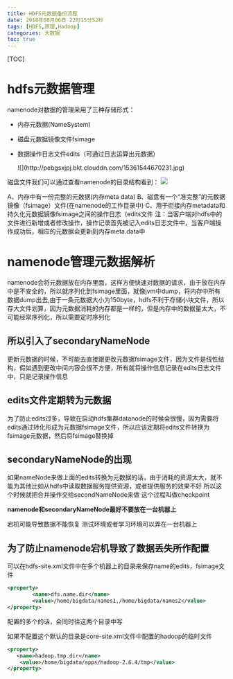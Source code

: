 ```yaml
---
title: HDFS元数据备份流程
date: 2018年08月06日 22时15分52秒
tags: [HDFS,原理,Hadoop]
categories: 大数据
toc: true
---
```


[TOC]

# hdfs元数据管理

namenode对数据的管理采用了三种存储形式：

- 内存元数据(NameSystem)

- 磁盘元数据镜像文件fsimage

- 数据操作日志文件edits（可通过日志运算出元数据）

  <!-- more -->![](http://pebgsxjpj.bkt.clouddn.com/15361544670231.jpg)

磁盘文件我们可以通过查看namenode的目录结构看到：
![](http://pebgsxjpj.bkt.clouddn.com/15361574063204.jpg)

A、内存中有一份完整的元数据(内存meta data)
B、磁盘有一个“准完整”的元数据镜像（fsimage）文件(在namenode的工作目录中)
C、用于衔接内存metadata和持久化元数据镜像fsimage之间的操作日志（edits文件
注：当客户端对hdfs中的文件进行新增或者修改操作，操作记录首先被记入edits日志文件中，当客户端操作成功后，相应的元数据会更新到内存meta.data中



# namenode管理元数据解析

namenode会将元数据放在内存里面，这样方便快速对数据的请求，由于放在内存中是不安全的，所以就序列化到fsimage里面，就像jvm中dump，将内存中所有数据dump出去,由于一条元数据大小为150byte，hdfs不利于存储小块文件，所以存大文件划算，因为元数据消耗的内存都是一样的，但是内存中的数据量太大，不可能经常序列化，所以需要定时序列化

## 所以引入了secondaryNameNode

更新元数据的时候，不可能去直接跟更改元数据fsimage文件，因为文件是线性结构，假如遇到更改中间内容会很不方便，所有就将操作信息记录在edits日志文件中，只是记录操作信息

## edits文件定期转为元数据

为了防止edits过多，导致在启动hdfs集群datanode的时候会很慢，因为需要将edits通过转化形成为元数据fsimage文件，所以应该定期将edits文件转换为fsimage元数据，然后将fsimage替换掉

## secondaryNameNode的出现

如果nameNode来做上面的edits转换为元数据的话，由于消耗的资源太大，就不能为其他比如从hdfs中读取数据服务提供资源，或者提供服务的效果不好 
所以这个时候就把合并操作交给secondNameNode来做 
这个过程叫做checkpoint 

**namenode和secondaryNameNode最好不要放在一台机器上**

宕机可能导致数据不能恢复 
测试环境或者学习环境可以弄在一台机器上



## 为了防止namenode宕机导致了数据丢失所作配置

可以在hdfs-site.xml文件中在多个机器上的目录来保存name的edits，fsimage文件

```xml
<property>
        <name>dfs.name.dir</name>
        <value>/home/bigdata/names1,/home/bigdata/names2</value>
</property>
```

配置的多个的话，会同时往这两个目录中写

如果不配置这个默认的目录是core-site.xml文件中配置的hadoop的临时文件 

```xml
<property> 
   <name>hadoop.tmp.dir</name> 
    <value>/home/bigdata/apps/hadoop-2.6.4/tmp</value> 
</property> 
```



## 